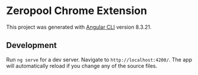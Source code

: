# Zeropool Chrome Extension

This project was generated with [Angular CLI](https://github.com/angular/angular-cli) version 8.3.21.

## Development

Run `ng serve` for a dev server. Navigate to `http://localhost:4200/`. The app will automatically reload if you change any of the source files.


